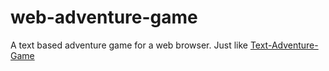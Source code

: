 # web-adventure-game
A text based adventure game for a web browser. Just like <a href="https://github.com/wingdings255/text-adventure-game">Text-Adventure-Game</a>
